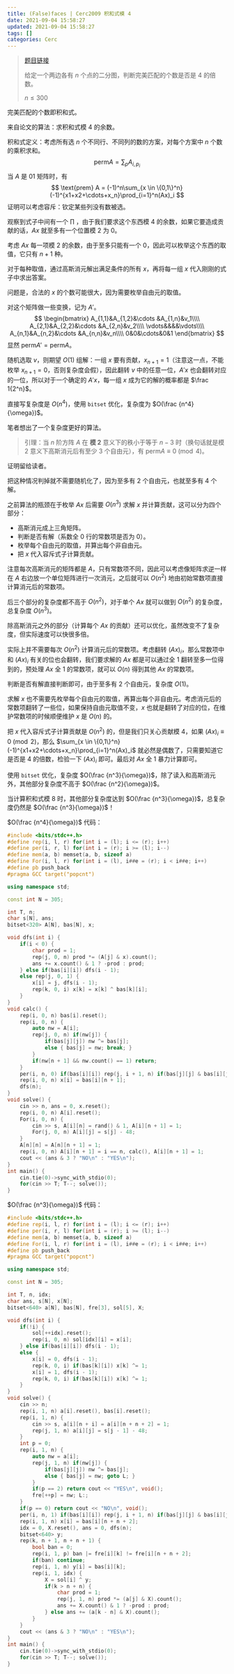```yaml
---
title: (False)faces | Cerc2009 积和式模 4
date: 2021-09-04 15:58:27
updated: 2021-09-04 15:58:27
tags: []
categories: Cerc
---
```

> [题目链接](https://darkbzoj.tk/problem/2586)
>
> 给定一个两边各有 $n$ 个点的二分图，判断完美匹配的个数是否是 $4$ 的倍数。
>
> $n \le 300$

完美匹配的个数即积和式。

来自论文的算法：求积和式模 $4$ 的余数。

积和式定义：考虑所有选 $n$ 个不同行、不同列的数的方案，对每个方案中 $n$ 个数的乘积求和。
$$
\text{perm} A = \sum_{p}A_{i,p_i}
$$
当 $A$ 是 $01$ 矩阵时，有
$$
\text{prem} A = (-1)^n\sum_{x \in \{0,1\}^n}(-1)^{x1+x2+\cdots+x_n}\prod_{i=1}^n(Ax)_i
$$
证明可以考虑容斥：钦定某些列没有数被选。

观察到式子中间有一个 $\prod$ ，由于我们要求这个东西模 $4$ 的余数，如果它要造成贡献的话，$Ax$ 就至多有一个位置模 $2$ 为 $0$。

考虑 $Ax$ 每一项模 $2$ 的余数，由于至多只能有一个 $0$，因此可以枚举这个东西的取值，它只有 $n+1$ 种。

对于每种取值，通过高斯消元解出满足条件的所有 $x$，再将每一组 $x$ 代入刚刚的式子中求出答案。

问题是，合法的 $x$ 的个数可能很大，因为需要枚举自由元的取值。

对这个矩阵做一些变换，记为 $A'$。
$$
\begin{bmatrix}
A_{1,1}&A_{1,2}&\cdots &A_{1,n}&v_1\\\\
A_{2,1}&A_{2,2}&\cdots &A_{2,n}&v_2\\\\
\vdots&&&&\vdots\\\\
A_{n,1}&A_{n,2}&\cdots &A_{n,n}&v_n\\\\
0&0&\cdots&0&1
\end{bmatrix}
$$
显然 $\text{perm} A' = \text{perm} A$。

随机选取 $v$，则期望 $O(1)$ 组解：一组 $x$ 要有贡献，$x_{n+1}=1$（注意这一点，不能枚举 $x_{n+1}=0$，否则复杂度会假），因此翻转 $v$ 中的任意一位，$A'x$ 也会翻转对应的一位，所以对于一个确定的 $A'x$，每一组 $x$ 成为它的解的概率都是 $\frac 1{2^n}$。

直接写复杂度是 $O(n^4)$，使用 `bitset` 优化，复杂度为 $O(\frac {n^4}{\omega})$。

笔者想出了一个复杂度更好的算法。

> 引理：当 $n$ 阶方阵 $A$ 在 **模 $2$** 意义下的秩小于等于 $n-3$ 时（换句话就是模 $2$ 意义下高斯消元后有至少 $3$ 个自由元），有 $\text{perm} A \equiv 0\pmod 4$。

证明留给读者。

把这种情况判掉就不需要随机化了，因为至多有 $2$ 个自由元，也就至多有 $4$ 个解。

之前算法的瓶颈在于枚举 $Ax$ 后需要 $O(n^3)$ 求解 $x$ 并计算贡献，这可以分为四个部分：

- 高斯消元成上三角矩阵。
- 判断是否有解（系数全 $0$ 行的常数项是否为 $0$）。
- 枚举每个自由元的取值，并算出每个非自由元。
- 把 $x$ 代入容斥式子计算贡献。

注意每次高斯消元的矩阵都是 $A$，只有常数项不同，因此可以考虑像矩阵求逆一样在 $A$ 右边放一个单位矩阵进行一次消元，之后就可以 $O(n^2)$ 地由初始常数项直接计算消元后的常数项。

后三个部分的复杂度都不高于 $O(n^2)$，对于单个 $Ax$ 就可以做到 $O(n^2)$ 的复杂度，总复杂度 $O(n^3)$。

除高斯消元之外的部分（计算每个 $Ax$ 的贡献）还可以优化，虽然改变不了复杂度，但实际速度可以快很多倍。

实际上并不需要每次 $O(n^2)$ 计算消元后的常数项。考虑翻转 $(Ax)_i$，那么常数项中和 $(Ax)_i$ 有关的位也会翻转，我们要求解的 $Ax$ 都是可以通过全 $1$ 翻转至多一位得到的，预处理 $Ax$ 全 $1$ 的常数项，就可以 $O(n)$ 得到其他 $Ax$ 的常数项。

判断是否有解直接判断即可，由于至多有 $2$ 个自由元，复杂度 $O(1)$。

求解 $x$ 也不需要先枚举每个自由元的取值，再算出每个非自由元。考虑消元后的常数项翻转了一些位，如果保持自由元取值不变，$x$ 也就是翻转了对应的位，在维护常数项的时候顺便维护 $x$ 是 $O(n)$ 的。

把 $x$ 代入容斥式子计算贡献是 $O(n^2)$ 的，但是我们只关心贡献模 $4$，如果 $(Ax)_i\equiv 0\pmod 2$，那么 $\sum_{x \in \{0,1\}^n}(-1)^{x1+x2+\cdots+x_n}\prod_{i=1}^n(Ax)_i$ 就必然是偶数了，只需要知道它是否是 $4$ 的倍数，检验一下 $(Ax)_i$ 即可。最后对 $Ax$ 全 $1$ 暴力计算即可。

使用 `bitset` 优化，复杂度 $O(\frac {n^3}{\omega})$，除了读入和高斯消元外，其他部分复杂度不高于 $O(\frac {n^2}{\omega})$。

当计算积和式模 $8$ 时，其他部分复杂度达到 $O(\frac {n^3}{\omega})$，总复杂度仍然是 $O(\frac {n^3}{\omega})$！

$O(\frac {n^4}{\omega})$ 代码：

```cpp
#include <bits/stdc++.h>
#define rep(i, l, r) for(int i = (l); i <= (r); i++)
#define per(i, r, l) for(int i = (r); i >= (l); i--)
#define mem(a, b) memset(a, b, sizeof a)
#define For(i, l, r) for(int i = (l), i##e = (r); i < i##e; i++)
#define pb push_back
#pragma GCC target("popcnt")

using namespace std;

const int N = 305;

int T, n;
char s[N], ans;
bitset<320> A[N], bas[N], x;

void dfs(int i) {
    if(i < 0) {
        char prod = 1;
        rep(j, 0, n) prod *= (A[j] & x).count();
        ans += x.count() & 1 ? -prod : prod;
    } else if(bas[i][i]) dfs(i - 1);
    else rep(j, 0, 1) {
        x[i] = j, dfs(i - 1);
        rep(k, 0, i) x[k] = x[k] ^ bas[k][i];
    }
}
void calc() {
    rep(i, 0, n) bas[i].reset();
    rep(i, 0, n) {
        auto nw = A[i];
        rep(j, 0, n) if(nw[j]) {
            if(bas[j][j]) nw ^= bas[j];
            else { bas[j] = nw; break; }
        }
        if(nw[n + 1] && nw.count() == 1) return;
    }
    per(i, n, 0) if(bas[i][i]) rep(j, i + 1, n) if(bas[j][j] & bas[i][j]) bas[i] ^= bas[j];
    rep(i, 0, n) x[i] = bas[i][n + 1];
    dfs(n);
}
void solve() {
    cin >> n, ans = 0, x.reset();
    rep(i, 0, n) A[i].reset();
    For(i, 0, n) {
        cin >> s, A[i][n] = rand() & 1, A[i][n + 1] = 1;
        For(j, 0, n) A[i][j] = s[j] - 48;
    }
    A[n][n] = A[n][n + 1] = 1;
    rep(i, 0, n) A[i][n + 1] = i == n, calc(), A[i][n + 1] = 1;
    cout << (ans & 3 ? "NO\n" : "YES\n");
}
int main() {
    cin.tie(0)->sync_with_stdio(0);
    for(cin >> T; T--; solve());
}
```

$O(\frac {n^3}{\omega})$ 代码：

```cpp
#include <bits/stdc++.h>
#define rep(i, l, r) for(int i = (l); i <= (r); i++)
#define per(i, r, l) for(int i = (r); i >= (l); i--)
#define mem(a, b) memset(a, b, sizeof a)
#define For(i, l, r) for(int i = (l), i##e = (r); i < i##e; i++)
#define pb push_back
#pragma GCC target("popcnt")

using namespace std;

const int N = 305;

int T, n, idx;
char ans, s[N], x[N];
bitset<640> a[N], bas[N], fre[3], sol[5], X;

void dfs(int i) {
    if(!i) {
        sol[++idx].reset();
        rep(i, 0, n) sol[idx][i] = x[i];
    } else if(bas[i][i]) dfs(i - 1);
    else {
        x[i] = 0, dfs(i - 1);
        rep(k, 0, i) if(bas[k][i]) x[k] ^= 1;
        x[i] = 1, dfs(i - 1);
        rep(k, 0, i) if(bas[k][i]) x[k] ^= 1;
    }
}
void solve() {
    cin >> n;
    rep(i, 1, n) a[i].reset(), bas[i].reset();
    rep(i, 1, n) {
        cin >> s, a[i][n + i] = a[i][n + n + 2] = 1;
        rep(j, 1, n) a[i][j] = s[j - 1] - 48;
    }
    int p = 0;
    rep(i, 1, n) {
        auto nw = a[i];
        rep(j, 1, n) if(nw[j]) {
            if(bas[j][j]) nw ^= bas[j];
            else { bas[j] = nw; goto L; }
        }
        if(p == 2) return cout << "YES\n", void();
        fre[++p] = nw; L:;
    }
    if(p == 0) return cout << "NO\n", void();
    per(i, n, 1) if(bas[i][i]) rep(j, i + 1, n) if(bas[j][j] & bas[i][j]) bas[i] ^= bas[j];
    rep(i, 1, n) x[i] = bas[i][n + n + 2];
    idx = 0, X.reset(), ans = 0, dfs(n);
    bitset<640> y;
    rep(k, n + 1, n + n + 1) {
        bool ban = 0;
        rep(i, 1, p) ban |= fre[i][k] != fre[i][n + n + 2];
        if(ban) continue;
        rep(i, 1, n) y[i] = bas[i][k];
        rep(i, 1, idx) {
            X = sol[i] ^ y;
            if(k > n + n) {
                char prod = 1;
                rep(j, 1, n) prod *= (a[j] & X).count();
                ans += X.count() & 1 ? -prod : prod;
            } else ans += (a[k - n] & X).count();
        }
    }
    cout << (ans & 3 ? "NO\n" : "YES\n");
}
int main() {
    cin.tie(0)->sync_with_stdio(0);
    for(cin >> T; T--; solve());
}
```